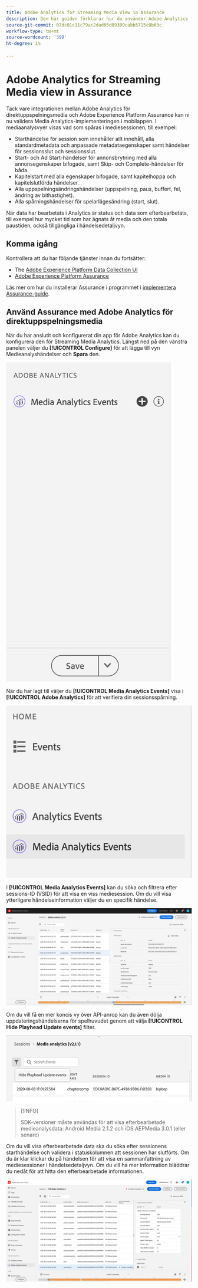 ```yaml
---
title: Adobe Analytics for Streaming Media View in Assurance
description: Den här guiden förklarar hur du använder Adobe Analytics för direktuppspelande media med Adobe Experience Platform Assurance.
source-git-commit: 07dc01c11c79ac2dad05d89309cabb5715c0b63c
workflow-type: tm+mt
source-wordcount: '399'
ht-degree: 1%

---
```



# Adobe Analytics for Streaming Media view in Assurance

Tack vare integrationen mellan Adobe Analytics för direktuppspelningsmedia och Adobe Experience Platform Assurance kan ni nu validera Media Analytics-implementeringen i mobilappen. I mediaanalysvyer visas vad som spåras i mediesessionen, till exempel:

- Starthändelse för session som innehåller allt innehåll, alla standardmetadata och anpassade metadataegenskaper samt händelser för sessionsslut och sessionsslut.
- Start- och Ad Start-händelser för annonsbrytning med alla annonsegenskaper bifogade, samt Skip- och Complete-händelser för båda.
- Kapitelstart med alla egenskaper bifogade, samt kapitelhoppa och kapitelslutförda händelser.
- Alla uppspelningsändringshändelser (uppspelning, paus, buffert, fel, ändring av bithastighet).
- Alla spårningshändelser för spelarlägesändring (start, slut).

När data har bearbetats i Analytics är status och data som efterbearbetats, till exempel hur mycket tid som har ägnats åt media och den totala paustiden, också tillgängliga i händelsedetaljvyn.

## Komma igång

Kontrollera att du har följande tjänster innan du fortsätter:

- The [Adobe Experience Platform Data Collection UI](https://experience.adobe.com/#/data-collection/)
- [Adobe Experience Platform Assurance](https://experience.adobe.com/assurance)

Läs mer om hur du installerar Assurance i programmet i [implementera Assurance-guide](../tutorials/implement-assurance.md).

## Använd Assurance med Adobe Analytics för direktuppspelningsmedia

När du har anslutit och konfigurerat din app för Adobe Analytics kan du konfigurera den för Streaming Media Analytics. Längst ned på den vänstra panelen väljer du **[!UICONTROL Configure]** för att lägga till vyn Medieanalyshändelser och **Spara** den.

![Konfigurera](./images/adobe-analytics-streaming-media/configure.png)

När du har lagt till väljer du **[!UICONTROL Media Analytics Events]** visa i **[!UICONTROL Adobe Analytics]** för att verifiera din sessionsspårning.

![Välj](./images/adobe-analytics-streaming-media/select.png)

I **[!UICONTROL Media Analytics Events]** kan du söka och filtrera efter sessions-ID (VSID) för att visa en viss mediesession. Om du vill visa ytterligare händelseinformation väljer du en specifik händelse.

![Mediehändelser](./images/adobe-analytics-streaming-media/media-events.png)

Om du vill få en mer koncis vy över API-anrop kan du även dölja uppdateringshändelserna för spelhuvudet genom att välja **[!UICONTROL Hide Playhead Update events]** filter.

![Dölj spelhuvud](./images/adobe-analytics-streaming-media/hide-playhead.png)

>[!INFO]
>
>SDK-versioner måste användas för att visa efterbearbetade medieanalysdata: Android Media 2.1.2 och iOS AEPMedia 3.0.1 (eller senare)

Om du vill visa efterbearbetade data ska du söka efter sessionens starthändelse och validera i statuskolumnen att sessionen har slutförts. Om du är klar klickar du på händelsen för att visa en sammanfattning av mediesessioner i händelsedetaljvyn. Om du vill ha mer information bläddrar du nedåt för att hitta den efterbearbetade informationen.

![Efterbearbetad vy](./images/adobe-analytics-streaming-media/post-processed-view.png)
